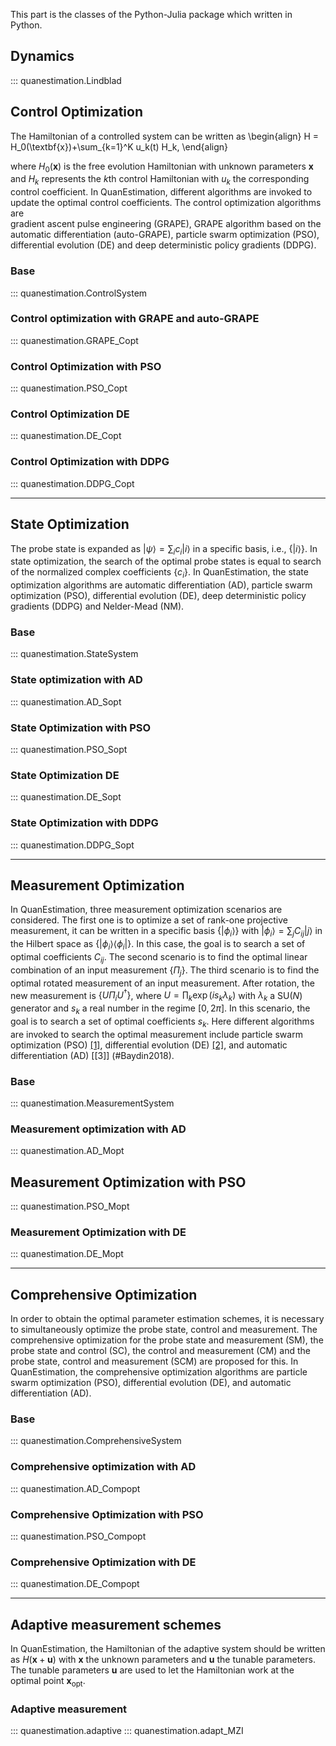 This part is the classes of the Python-Julia package which written in Python.

<!-- This part contains the methods and structs in Julia that are called by the Python-Julia packagea and the full Julia package. -->

## **Dynamics**
::: quanestimation.Lindblad

## **Control Optimization**
The Hamiltonian of a controlled system can be written as
\begin{align}
H = H_0(\textbf{x})+\sum_{k=1}^K u_k(t) H_k,
\end{align}

where $H_0(\textbf{x})$ is the free evolution Hamiltonian with unknown parameters 
$\textbf{x}$ and $H_k$ represents the $k$th control Hamiltonian with $u_k$ the 
corresponding control coefficient. In QuanEstimation, different algorithms are invoked to 
update the optimal control coefficients. The control optimization algorithms are  
gradient ascent pulse engineering (GRAPE), GRAPE algorithm based on the automatic 
differentiation (auto-GRAPE), particle swarm optimization (PSO), 
differential evolution (DE) and deep deterministic policy gradients (DDPG).

### **Base**
::: quanestimation.ControlSystem

### **Control optimization with GRAPE and auto-GRAPE**
::: quanestimation.GRAPE_Copt

### **Control Optimization with PSO**
::: quanestimation.PSO_Copt

### **Control Optimization DE**
::: quanestimation.DE_Copt

### **Control Optimization with DDPG**
::: quanestimation.DDPG_Copt

---

## **State Optimization**
The probe state is expanded as $|\psi\rangle=\sum_i c_i|i\rangle$ in a specific
basis, i.e., $\{|i\rangle\}$. In state optimization, the search of the
optimal probe states is equal to search of the normalized complex coefficients
$\{c_i\}$. In QuanEstimation, the state optimization algorithms are 
automatic differentiation (AD), particle swarm optimization (PSO), 
differential evolution (DE), deep deterministic policy gradients (DDPG)
and Nelder-Mead (NM).

### **Base**
::: quanestimation.StateSystem

### **State optimization with AD**
::: quanestimation.AD_Sopt

### **State Optimization with PSO**
::: quanestimation.PSO_Sopt

### **State Optimization DE**
::: quanestimation.DE_Sopt

### **State Optimization with DDPG**
::: quanestimation.DDPG_Sopt

---

## **Measurement Optimization**
In QuanEstimation, three measurement optimization scenarios are considered. The first one
is to optimize a set of rank-one projective measurement, it can be written in a specific
basis $\{|\phi_i\rangle\}$ with $|\phi_i\rangle=\sum_j C_{ij}|j\rangle$ in the Hilbert space 
as $\{|\phi_i\rangle\langle\phi_i|\}$. In this case, the goal is to search a set of optimal 
coefficients $C_{ij}$. The second scenario is to find the optimal linear combination of 
an input measurement $\{\Pi_j\}$. The third scenario is to find the optimal rotated 
measurement of an input measurement. After rotation, the new measurement is
$\{U\Pi_i U^{\dagger}\}$, where $U=\prod_k \exp(i s_k\lambda_k)$ with $\lambda_k$ a SU($N$) 
generator and $s_k$ a real number in the regime $[0,2\pi]$. In this scenario, the goal is 
to search a set of optimal coefficients $s_k$. Here different algorithms are invoked to 
search the optimal measurement include particle swarm optimization (PSO) [[1]](#Kennedy1995), 
differential evolution (DE) [[2]](#Storn1997), and automatic differentiation (AD) [[3]]
(#Baydin2018).

### **Base**
::: quanestimation.MeasurementSystem

### **Measurement optimization with AD**
::: quanestimation.AD_Mopt

## **Measurement Optimization with PSO**
::: quanestimation.PSO_Mopt

### **Measurement Optimization with DE**
::: quanestimation.DE_Mopt

---

## **Comprehensive Optimization**
In order to obtain the optimal parameter estimation schemes, it is necessary to
simultaneously optimize the probe state, control and measurement. The
comprehensive optimization for the probe state and measurement (SM), the probe
state and control (SC), the control and measurement (CM) and the probe state, 
control and measurement (SCM) are proposed for this. In QuanEstimation, the 
comprehensive optimization algorithms are particle swarm optimization (PSO), 
differential evolution (DE), and automatic differentiation (AD).

### **Base**
::: quanestimation.ComprehensiveSystem

### **Comprehensive optimization with AD**
::: quanestimation.AD_Compopt

### **Comprehensive Optimization with PSO**
::: quanestimation.PSO_Compopt

### **Comprehensive Optimization with DE**
::: quanestimation.DE_Compopt

---

## **Adaptive measurement schemes**
In QuanEstimation, the Hamiltonian of the adaptive system should be written as
$H(\textbf{x}+\textbf{u})$ with $\textbf{x}$ the unknown parameters and $\textbf{u}$ 
the tunable parameters. The tunable parameters $\textbf{u}$ are used to let the 
Hamiltonian work at the optimal point $\textbf{x}_{\mathrm{opt}}$. 
### **Adaptive measurement**
::: quanestimation.adaptive
::: quanestimation.adapt_MZI
